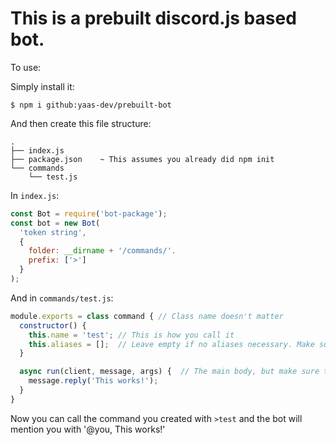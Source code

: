 # This is a prebuilt discord.js based bot.

To use:

Simply install it:
```
$ npm i github:yaas-dev/prebuilt-bot
```

And then create this file structure:
```
.
├── index.js
├── package.json    ~ This assumes you already did npm init
└── commands
    └── test.js
```

In `index.js`:
```js
const Bot = require('bot-package');
const bot = new Bot(
  'token string',
  {
    folder: __dirname + '/commands/'.
    prefix: ['>']
  }
);
```
And in `commands/test.js`:
```js
module.exports = class command { // Class name doesn't matter
  constructor() {
    this.name = 'test'; // This is how you call it
    this.aliases = [];  // Leave empty if no aliases necessary. Make sure not to make on with the same name other places.
  }

  async run(client, message, args) {  // The main body, but make sure to place parameters in this order.
    message.reply('This works!');
  }
}
```
Now you can call the command you created with `>test` and the bot will mention you with '@you, This works!'